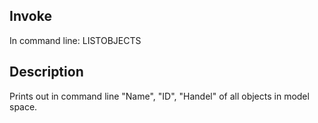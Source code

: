 ## Invoke

In command line: LISTOBJECTS

## Description

Prints out in command line "Name", "ID", "Handel" of all objects in model space.
